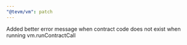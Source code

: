 ```yaml
---
"@tevm/vm": patch
---
```


Added better error message when contract code does not exist when running vm.runContractCall
